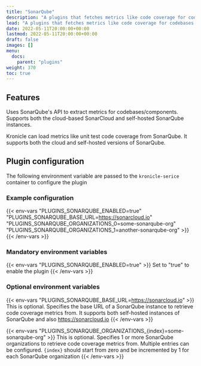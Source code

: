 ```yaml
---
title: "SonarQube"
description: "A plugins that fetches metrics like code coverage for codebases from SonarQube's API."
lead: "A plugins that fetches metrics like code coverage for codebases from SonarQube's API."
date: 2022-05-11T20:00:00+00:00
lastmod: 2022-05-11T20:00:00+00:00
draft: false
images: []
menu:
  docs:
    parent: "plugins"
weight: 370
toc: true
---
```


## Features

Uses SonarQube's API to extract metrics for codebases/components.  Supports both the cloud-based SonarCloud and
self-hosted SonarQube instances.

Kronicle can load metrics like unit test code coverage from SonarQube.  It supports both the cloud and self-hosted
versions of SonarQube.


## Plugin configuration

The following environment variable are passed to the `kronicle-serice` container to configure the plugin


### Example configuration

{{< env-vars
"PLUGINS_SONARQUBE_ENABLED=true"
"PLUGINS_SONARQUBE_BASE_URL=https://sonarcloud.io"
"PLUGINS_SONARQUBE_ORGANIZATIONS_0=some-sonarqube-org"
"PLUGINS_SONARQUBE_ORGANIZATIONS_1=another-sonarqube-org" >}}
{{< /env-vars >}}


### Mandatory environment variables

{{< env-vars "PLUGINS_SONARQUBE_ENABLED=true" >}}
Set to "true" to enable the plugin
{{< /env-vars >}}


### Optional environment variables

{{< env-vars "PLUGINS_SONARQUBE_BASE_URL=https://sonarcloud.io" >}}
This is optional.  Specifies the base URL of a SonarQube instance to retrieve code coverage metrics from.  It supports
both self-hosted instances of SonarQube and also https://sonarcloud.io
{{< /env-vars >}}

{{< env-vars "PLUGINS_SONARQUBE_ORGANIZATIONS_{index}=some-sonarqube-org" >}}
This is optional.  Specifies 1 or more SonarQube organizations to retrieve code coverage metrics from.  Multiple
entries can be configured.  `{index}` should start from zero and be incremented by 1 for each SonarQube organization
{{< /env-vars >}}
